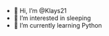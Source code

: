 - 👋 Hi, I’m @Klays21
- 👀 I’m interested in sleeping
- 🌱 I’m currently learning Python

<!---
Klays21/Klays21 is a ✨ special ✨ repository because its `README.md` (this file) appears on your GitHub profile.
You can click the Preview link to take a look at your changes.
--->
